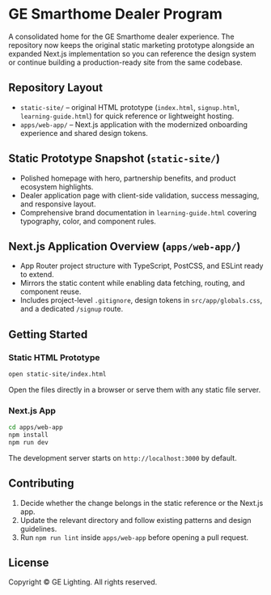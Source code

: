 # GE Smarthome Dealer Program

A consolidated home for the GE Smarthome dealer experience. The repository now keeps the original static marketing prototype alongside an expanded Next.js implementation so you can reference the design system or continue building a production-ready site from the same codebase.

## Repository Layout
- `static-site/` – original HTML prototype (`index.html`, `signup.html`, `learning-guide.html`) for quick reference or lightweight hosting.
- `apps/web-app/` – Next.js application with the modernized onboarding experience and shared design tokens.

## Static Prototype Snapshot (`static-site/`)
- Polished homepage with hero, partnership benefits, and product ecosystem highlights.
- Dealer application page with client-side validation, success messaging, and responsive layout.
- Comprehensive brand documentation in `learning-guide.html` covering typography, color, and component rules.

## Next.js Application Overview (`apps/web-app/`)
- App Router project structure with TypeScript, PostCSS, and ESLint ready to extend.
- Mirrors the static content while enabling data fetching, routing, and component reuse.
- Includes project-level `.gitignore`, design tokens in `src/app/globals.css`, and a dedicated `/signup` route.

## Getting Started

### Static HTML Prototype
```bash
open static-site/index.html
```
Open the files directly in a browser or serve them with any static file server.

### Next.js App
```bash
cd apps/web-app
npm install
npm run dev
```
The development server starts on `http://localhost:3000` by default.

## Contributing
1. Decide whether the change belongs in the static reference or the Next.js app.
2. Update the relevant directory and follow existing patterns and design guidelines.
3. Run `npm run lint` inside `apps/web-app` before opening a pull request.

## License
Copyright © GE Lighting. All rights reserved.
